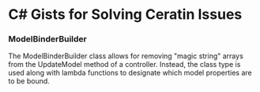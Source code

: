# C# Gists for Solving Ceratin Issues

### ModelBinderBuilder

The ModelBinderBuilder class allows for removing "magic string" arrays from the UpdateModel method of a controller.  Instead, the class type is used along with lambda functions to designate which model properties are to be bound.